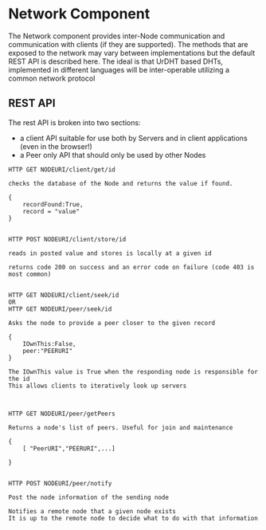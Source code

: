 # Network Component

The Network component provides inter-Node communication and communication with clients (if they are supported). The methods that are exposed to the network may vary between implementations but the default REST API is described here.
The ideal is that UrDHT based DHTs, implemented in different languages will be inter-operable utilizing a common network protocol

## REST API

The rest API is broken into two sections:
- a client API suitable for use both by Servers and in client applications (even in the browser!)
- a Peer only API that should only be used by other Nodes

```
HTTP GET NODEURI/client/get/id

checks the database of the Node and returns the value if found.

{
	recordFound:True,
	record = "value"
}


```

```
HTTP POST NODEURI/client/store/id

reads in posted value and stores is locally at a given id

returns code 200 on success and an error code on failure (code 403 is most common)


```

```
HTTP GET NODEURI/client/seek/id
OR
HTTP GET NODEURI/peer/seek/id

Asks the node to provide a peer closer to the given record

{
	IOwnThis:False,
	peer:"PEERURI"
}

The IOwnThis value is True when the responding node is responsible for the id
This allows clients to iteratively look up servers



```

```
HTTP GET NODEURI/peer/getPeers

Returns a node's list of peers. Useful for join and maintenance

{
	[ "PeerURI","PEERURI",...]
	
}


```

```
HTTP POST NODEURI/peer/notify

Post the node information of the sending node

Notifies a remote node that a given node exists
It is up to the remote node to decide what to do with that information


```
